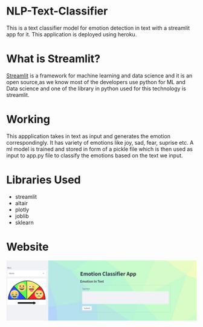 # NLP-Text-Classifier

This is a text classifier model for emotion detection in text with a streamlit app for it. This application is deployed using heroku.


# What is Streamlit?

[Streamlit](https://streamlit.io/) is a framework for machine learning and data science and it is an open source,as we know most of the developers use python for ML and Data science and one of the library in python used for this technology is streamlit.


# Working

This appplication takes in text as input and generates the emotion correspondingly. It has variety of emotions like joy, sad, fear, suprise etc. A ml model is trained and stored in form of a pickle file which is then used as input to app.py file to classify the emotions based on the text we input.


# Libraries Used

* streamlit
* altair
* plotly
* joblib
* sklearn


# Website

![Screenshot of Output](/Output1.png)

